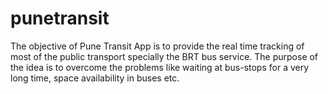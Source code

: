 # punetransit
The objective of Pune Transit App is to provide the real time tracking of most of the public transport specially the BRT bus service. The purpose of the idea is to overcome the problems like waiting at bus-stops for a very long time, space availability in buses etc.
